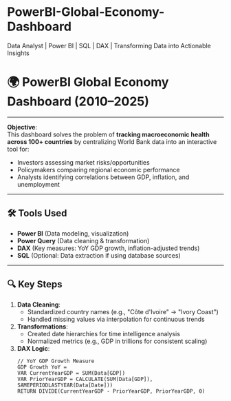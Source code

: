 # PowerBI-Global-Economy-Dashboard
Data Analyst | Power BI | SQL | DAX | Transforming Data into Actionable Insights
# 🌍 PowerBI Global Economy Dashboard (2010–2025)

---

**Objective**:  
This dashboard solves the problem of **tracking macroeconomic health across 100+ countries** by centralizing World Bank data into an interactive tool for:  
- Investors assessing market risks/opportunities  
- Policymakers comparing regional economic performance  
- Analysts identifying correlations between GDP, inflation, and unemployment  

---

## 🛠️ Tools Used  
- **Power BI** (Data modeling, visualization)  
- **Power Query** (Data cleaning & transformation)  
- **DAX** (Key measures: YoY GDP growth, inflation-adjusted trends)  
- **SQL** (Optional: Data extraction if using database sources)  

---

## 🔍 Key Steps  
1. **Data Cleaning**:  
   - Standardized country names (e.g., "Côte d'Ivoire" → "Ivory Coast")  
   - Handled missing values via interpolation for continuous trends  
2. **Transformations**:  
   - Created date hierarchies for time intelligence analysis  
   - Normalized metrics (e.g., GDP in trillions for consistent scaling)  
3. **DAX Logic**:  
   ```dax
   // YoY GDP Growth Measure  
   GDP Growth YoY = 
   VAR CurrentYearGDP = SUM(Data[GDP])  
   VAR PriorYearGDP = CALCULATE(SUM(Data[GDP]), SAMEPERIODLASTYEAR(Data[Date]))  
   RETURN DIVIDE(CurrentYearGDP - PriorYearGDP, PriorYearGDP, 0)  
